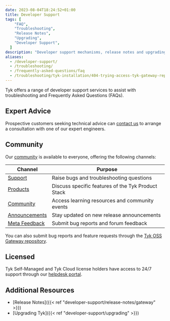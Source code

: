 ```yaml
---
date: 2023-08-04T18:24:52+01:00
title: Developer Support
tags: [
    "FAQ",
    "Troubleshooting",
    "Release Notes",
    "Upgrading",
    "Developer Support",
  ]
description: "Developer support mechanisms, release notes and upgrading information for your Tyk installation"
aliases:
  - /developer-support/
  - /troubleshooting/
  - /frequently-asked-questions/faq
  - /troubleshooting/tyk-installation/404-trying-access-tyk-gateway-repo
---
```


Tyk offers a range of developer support services to assist with troubleshooting and Frequently Asked Questions (FAQs).

## Expert Advice

Prospective customers seeking technical advice can [contact us](https://tyk.io/contact/) to arrange a consultation with
one of our expert engineers.

## Community

Our [community](https://community.tyk.io/) is available to everyone, offering the following channels:

| Channel | Purpose |
|---------|---------|
| [Support](https://community.tyk.io/c/support/) | Raise bugs and troubleshooting questions |
| [Products](https://community.tyk.io/c/product/) | Discuss specific features of the Tyk Product Stack |
| [Community](https://community.tyk.io/c/community/) | Access learning resources and community events |
| [Announcements](https://community.tyk.io/c/announcements/) | Stay updated on new release announcements |
| [Meta Feedback](https://community.tyk.io/c/meta) | Submit bug reports and forum feedback |

You can also submit bug reports and feature requests through the
[Tyk OSS Gateway repository](https://github.com/TykTechnologies/tyk).

## Licensed

Tyk Self-Managed and Tyk Cloud license holders have access to 24/7 support through our
[helpdesk portal](https://support.tyk.io/hc/en-gb).


## Additional Resources

- [Release Notes]({{< ref "developer-support/release-notes/gateway" >}})
- [Upgrading Tyk]({{< ref "developer-support/upgrading" >}})
